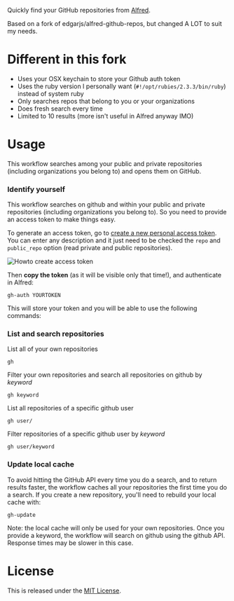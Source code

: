 Quickly find your GitHub repositories from [Alfred](http://www.alfredapp.com/).

Based on a fork of edgarjs/alfred-github-repos, but changed A LOT to suit my needs.

# Different in this fork
- Uses your OSX keychain to store your Github auth token
- Uses the ruby version I personally want (`#!/opt/rubies/2.3.3/bin/ruby`) instead of system ruby
- Only searches repos that belong to you or your organizations
- Does fresh search every time
- Limited to 10 results (more isn't useful in Alfred anyway IMO)

# Usage

This workflow searches among your public and private repositories (including organizations you belong to) and opens them on GitHub.

### Identify yourself

This workflow searches on github and within your public and private repositories (including organizations you belong to). So you need to provide an access token to make things easy.

To generate an access token, go to [create a new personal access token](https://github.com/settings/tokens/new). You can enter any description and it just need to be checked the `repo` and `public_repo` option (read private and public repositories).

![Howto create access token](help_create-accesstoken.png)

Then **copy the token** (as it will be visible only that time!), and authenticate in Alfred:

    gh-auth YOURTOKEN

This will store your token and you will be able to use the following commands:

### List and search repositories

List all of your own repositories

    gh

Filter your own repositories and search all repositories on github by *keyword*

    gh keyword

List all repositories of a specific github user

    gh user/

Filter repositories of a specific github user by *keyword*

    gh user/keyword

### Update local cache

To avoid hitting the GitHub API every time you do a search, and to return results faster, the workflow caches all your repositories the first time you do a search. If you create a new repository, you'll need to rebuild your local cache with:

    gh-update

Note: the local cache will only be used for your own repositories. Once you provide a keyword, the workflow will search on github using the github API. Response times may be slower in this case.

# License

This is released under the [MIT License](http://opensource.org/licenses/MIT).
